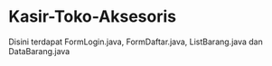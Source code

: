 # Kasir-Toko-Aksesoris
Disini terdapat FormLogin.java, FormDaftar.java, ListBarang.java dan DataBarang.java
